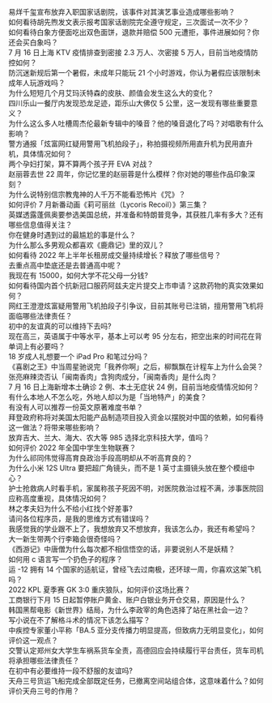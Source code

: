 易烊千玺宣布放弃入职国家话剧院，该事件对其演艺事业造成哪些影响？  
如何看待胡先煦发文表示报考国家话剧院完全遵守规定，三次面试一次不少？  
如何看待白象方便面吃出双色面饼，退款并赔偿 500 元遭拒，事件进展如何？你还会买白象吗？  
7 月 16 日上海 KTV 疫情排查到密接 2.3 万人、次密接 5 万人，目前当地疫情防控如何？  
防沉迷新规后第一个暑假，未成年只能玩 21 个小时游戏，你认为暑假应该限制未成年人玩游戏吗？  
为什么短短几个月艾玛沃特森的皮肤、颜值会发生这么大的变化？  
四川乐山一餐厅内发现恐龙足迹，距乐山大佛仅 5 公里，这一发现有哪些重要意义？  
为什么这么多人吐槽周杰伦最新专辑中的嗓音？他的嗓音退化了吗？对唱歌有什么影响？  
警方通报「炫富网红疑用警用飞机拍段子」，称拍摄视频所用直升机为民用直升机，具体情况如何？  
两个孕妇打架，算不算两个孩子开 EVA 对战？  
赵丽蓉去世 22 周年，你记忆里的赵丽蓉是什么模样？你对她的哪些作品印象深刻？  
为什么说特别信宗教鬼神的人千万不能看恐怖片《咒》？  
如何评价 7 月新番动画《莉可丽丝（Lycoris Recoil）》第三集？  
英媒透露蓬佩奥要参选美国总统，并准备和特朗普竞争，其获胜几率有多大？还有哪些信息值得关注？  
你在健身时遇到过的最尴尬的事是什么？  
为什么那么多男观众都喜欢《鹿鼎记》里的双儿？  
如何看待 2022 年上半年长租房成交量持续增长？释放了哪些信号？  
去重点高中垫底还是去普通高中呢？  
我现在有 15000，如何大学不花父母一分钱?  
如何看待国内首个抗新冠口服药阿兹夫定片提交上市申请？这款药物的真实效果如何？  
网红王澄澄炫富疑用警用飞机拍段子引争议，目前其账号已注销，擅用警用飞机将面临哪些法律责任？  
初中的友谊真的可以维持下去吗?  
现在高三，英语属于中等水平，基本上可以考 95 分左右，把空出来的时间花在背单词上有必要吗？  
18 岁成人礼想要一个 iPad Pro 和笔过分吗？  
《喜剧之王》中当周星驰说完「我养你啊」之后，柳飘飘在计程车上为什么会哭？  
张亮麻辣烫否认「闽南香肉」含狗肉成分，「闽南香肉」是什么肉？  
7 月 16 日上海新增本土确诊 2 例、本土无症状 24 例，目前当地疫情情况如何？  
有什么本地人不怎么吃，外地人却以为是「当地特产」的美食？  
有没有人可以推荐一份英文原著难度书单？  
拜登政府称将对美国太阳能产品制造项目投入资金以摆脱对中国的依赖，如何看待这一做法？将带来哪些影响？  
放弃吉大、兰大、海大、农大等 985 选择北京科技大学，值吗？  
如何评价 2022 年全国中学生生物联赛？  
为什么祁同伟觉得高育良政治手段高明却从不听高育良的？  
为什么小米 12S Ultra 要把超广角镜头，而不是 1 英寸主摄镜头放在整个模组中心？  
护士抢救病人时看手机，家属称孩子死因不明，对医院救治过程不满，涉事医院回应称高度重视，具体情况如何？  
林之孝夫妇为什么不给小红找个好差事?  
请问各位程序员，是我的思维方式有错误吗？  
我感觉我的学业跟不上了，我想放弃又不想放弃，我该怎么办，我还有希望吗？  
大一新生带两个行李箱会很奇怪吗？  
《西游记》中唐僧为什么每次都不相信悟空的话，非要说别人不是妖精？  
如何用 c 语言写一个扔色子的程序？  
运 -12 拥有 14 个国家的适航证，曾经飞去过南极，还环球一周，你喜欢这架飞机吗？  
2022 KPL 夏季赛 GK 3:0 重庆狼队，如何评价这场比赛？  
工商银行下月 15 日起暂停账户黄金、账户白银业务开仓交易，原因是什么？  
韩国黑帮电影《新世界》结局，为什么李政宰的角色选择了站在黑社会一边？  
写小说在不了解格斗术的情况下该怎么描写？  
中疾控专家董小平称「BA.5 亚分支传播力明显提高，但致病力无明显变化」，如何评价这一观点？  
交警认定郑州女大学生车祸系货车全责，高德回应会持续履行平台责任，货车司机将承担哪些法律责任？  
在初中有必要维持一段不舒服的友谊吗?  
天舟三号货运飞船完成全部既定任务，已撤离空间站组合体，这意味着什么？如何评价天舟三号的作用？  

